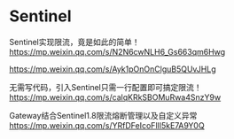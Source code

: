 
# Sentinel


Sentinel实现限流，竟是如此的简单！ 
https://mp.weixin.qq.com/s/N2N6cwNLH6_Gs663qm6Hwg

https://mp.weixin.qq.com/s/Ayk1pOnOnClguB5QUvJHLg

无需写代码，引入Sentinel只需一行配置即可搞定限流！
https://mp.weixin.qq.com/s/calqKRkSBOMuRwa4SnzY9w

 Gateway结合Sentinel1.8限流熔断管理以及自定义异常 
 https://mp.weixin.qq.com/s/YRfDFeIcoFlIl5kE7A9Y0Q
